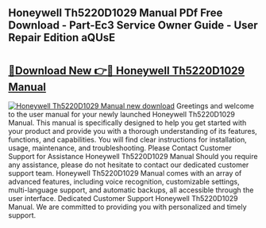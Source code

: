 ## Honeywell Th5220D1029 Manual PDf Free Download - Part-Ec3 Service Owner Guide - User Repair Edition aQUsE

# <h2><a href="http://bc23304.oget.top/?id=Honeywell+Th5220D1029+Manual">🔗Download New 👉🔴 Honeywell Th5220D1029 Manual</a></h2>

[![Honeywell Th5220D1029 Manual new download](https://i.imgur.com/5g1atiW.png)](http://bc23304.oget.top/?id=Honeywell+Th5220D1029+Manual)
Greetings and welcome to the user manual for your newly launched Honeywell Th5220D1029 Manual. This manual is specifically designed to help you get started with your product and provide you with a thorough understanding of its features, functions, and capabilities. You will find clear instructions for installation, usage, maintenance, and troubleshooting. Please Contact Customer Support for Assistance Honeywell Th5220D1029 Manual Should you require any assistance, please do not hesitate to contact our dedicated customer support team. Honeywell Th5220D1029 Manual comes with an array of advanced features, including voice recognition, customizable settings, multi-language support, and automatic backups, all accessible through the user interface. Dedicated Customer Support Honeywell Th5220D1029 Manual. We are committed to providing you with personalized and timely support.
